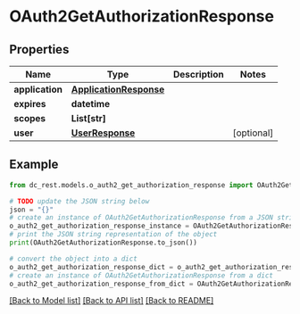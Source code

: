 # OAuth2GetAuthorizationResponse


## Properties

Name | Type | Description | Notes
------------ | ------------- | ------------- | -------------
**application** | [**ApplicationResponse**](ApplicationResponse.md) |  | 
**expires** | **datetime** |  | 
**scopes** | **List[str]** |  | 
**user** | [**UserResponse**](UserResponse.md) |  | [optional] 

## Example

```python
from dc_rest.models.o_auth2_get_authorization_response import OAuth2GetAuthorizationResponse

# TODO update the JSON string below
json = "{}"
# create an instance of OAuth2GetAuthorizationResponse from a JSON string
o_auth2_get_authorization_response_instance = OAuth2GetAuthorizationResponse.from_json(json)
# print the JSON string representation of the object
print(OAuth2GetAuthorizationResponse.to_json())

# convert the object into a dict
o_auth2_get_authorization_response_dict = o_auth2_get_authorization_response_instance.to_dict()
# create an instance of OAuth2GetAuthorizationResponse from a dict
o_auth2_get_authorization_response_from_dict = OAuth2GetAuthorizationResponse.from_dict(o_auth2_get_authorization_response_dict)
```
[[Back to Model list]](../README.md#documentation-for-models) [[Back to API list]](../README.md#documentation-for-api-endpoints) [[Back to README]](../README.md)


